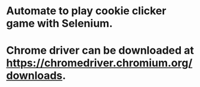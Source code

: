 # Automate to play cookie clicker game with Selenium.
# Chrome driver can be downloaded at https://chromedriver.chromium.org/downloads.
